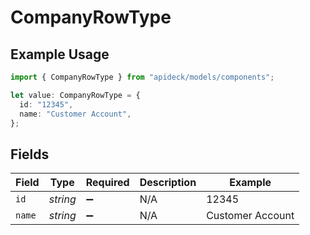 # CompanyRowType

## Example Usage

```typescript
import { CompanyRowType } from "apideck/models/components";

let value: CompanyRowType = {
  id: "12345",
  name: "Customer Account",
};
```

## Fields

| Field              | Type               | Required           | Description        | Example            |
| ------------------ | ------------------ | ------------------ | ------------------ | ------------------ |
| `id`               | *string*           | :heavy_minus_sign: | N/A                | 12345              |
| `name`             | *string*           | :heavy_minus_sign: | N/A                | Customer Account   |